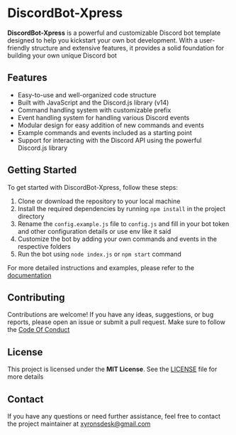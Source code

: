 # DiscordBot-Xpress

**DiscordBot-Xpress** is a powerful and customizable Discord bot template designed to help you kickstart your own bot development. With a user-friendly structure and extensive features, it provides a solid foundation for building your own unique Discord bot

## Features

- Easy-to-use and well-organized code structure
- Built with JavaScript and the Discord.js library (v14)
- Command handling system with customizable prefix
- Event handling system for handling various Discord events
- Modular design for easy addition of new commands and events
- Example commands and events included as a starting point
- Support for interacting with the Discord API using the powerful Discord.js library

## Getting Started

To get started with DiscordBot-Xpress, follow these steps:

1. Clone or download the repository to your local machine
2. Install the required dependencies by running `npm install` in the project directory
3. Rename the `config.example.js` file to `config.js` and fill in your bot token and other configuration details or use env like it said
4. Customize the bot by adding your own commands and events in the respective folders
5. Run the bot using `node index.js` or `npm start` command

For more detailed instructions and examples, please refer to the [documentation](https://github.com/logicnovax/your-repo/wiki)

## Contributing

Contributions are welcome! If you have any ideas, suggestions, or bug reports, please open an issue or submit a pull request. Make sure to follow the [Code Of Conduct](https://github.com/logicnovax/your-repo/blob/main/CODE_OF_CONDUCT.md)

## License

This project is licensed under the **MIT License**. See the [LICENSE](https://github.com/logicnovax/your-repo/blob/main/LICENSE) file for more details

## Contact

If you have any questions or need further assistance, feel free to contact the project maintainer at [xyronsdesk@gmail.com](xyronsdesk@gmail.com)